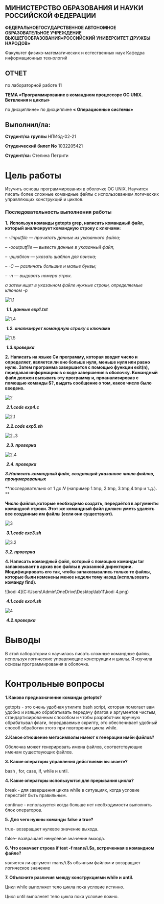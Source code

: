 ## МИНИСТЕРСТВО ОБРАЗОВАНИЯ И НАУКИ РОССИЙСКОЙ ФЕДЕРАЦИИ

**ФЕДЕРАЛЬНОЕГОСУДАРСТВЕННОЕ АВТОНОМНОЕ ОБРАЗОВАТЕЛЬНОЕ УЧРЕЖДЕНИЕ ВЫСШЕГООБРАЗОВАНИЯ«РОССИЙСКИЙ УНИВЕРСИТЕТ ДРУЖБЫ НАРОДОВ»**

Факультет физико-математических и естественных наук Кафедра информационных технологий

## ОТЧЕТ

по лабораторной работе 11

**ТЕМА «**Программирование в командном процессоре ОС UNIX. Ветвления и циклы**»**

по дисциплине» по дисциплине **« **Операционные системы**»**

## Выполнил/лa:

**Студент/ка** **группы** НПИбд-02-21

**Студенческий билет No** 1032205421

**Студент/кa:** Стелина Петрити







# Цель работы                                     

Изучить основы программирования в оболочке ОС UNIX. Научится писать более сложные командные файлы с использованием логических управляющих конструкций и циклов.





### **Последовательность выполнения работы**



**1.** **Используя команды getopts grep, написать командный файл, который анализирует командную строку с ключами:**

*– -iinputfile — прочитать данные из указанного файла;*

*– -ooutputfile — вывести данные в указанный файл;*

*– -pшаблон — указать шаблон для поиска;*

*– -C — различать большие и малые буквы;*

*– -n — выдавать номера строк.*

*а затем ищет в указанном файле нужные строки, определяемые ключом -p*

![1.1](C:\Users\Admin\OneDrive\Desktop\lab11\1.1.png)



​									***1.1. данные exp1.txt***



![1.4](C:\Users\Admin\OneDrive\Desktop\lab11\1.4.png)

​							***1.2. анализирует командную строку с ключами***

![1.5](C:\Users\Admin\OneDrive\Desktop\lab11\1.5.png)

​								***1.3.проверка***





**2.** **Написать на языке Си программу, которая вводит число и определяет, является ли оно больше нуля, меньше нуля или равно нулю. Затем программа завершается с помощью функции exit(n), передавая информацию в о коде завершения в оболочку. Командный файл должен вызывать эту программу и, проанализировав с помощью команды $?, выдать сообщение о том, какое число было введено.**

![2](C:\Users\Admin\OneDrive\Desktop\lab11\2.png)

​									***2.1.code exp4.c*** 

![2.1](C:\Users\Admin\OneDrive\Desktop\lab11\2.1.png)

​																	***2.2.code exp5.sh***

![2..3](C:\Users\Admin\OneDrive\Desktop\lab11\2..3.png)

​														***2.3. проверка***

![2.4](C:\Users\Admin\OneDrive\Desktop\lab11\2.4.png)

​															***2.4. проверка***





***3.Написать командный файл, создающий указанное число файлов, пронумерованных***

**последовательно от 1 до 𝑁 (например 1.tmp, 2.tmp, 3.tmp,4.tmp и т.д.). **

**Число файлов,которые необходимо создать, передаётся в аргументы командной строки. Этот же командный файл должен уметь удалять все созданные им файлы (если они существуют).**

![3](C:\Users\Admin\OneDrive\Desktop\lab11\3.png)

​																***3.1.code exc3.sh***

![3.2](C:\Users\Admin\OneDrive\Desktop\lab11\3.2.png)

***3.2. проверка***



**4. Написать командный файл, который с помощью команды tar запаковывает в архив все файлы в указанной директории. Модифицировать его так, чтобы запаковывались только те файлы, которые были изменены менее недели тому назад (использовать команду find).**



![kodi 4](C:\Users\Admin\OneDrive\Desktop\lab11\kodi 4.png)

​										***4.1.code exc4.sh***

![4](C:\Users\Admin\OneDrive\Desktop\lab11\4.png)

​								***4.2.проверка***





# Выводы

В этой лаборатории я научилась писать сложные командные файлы, используя логические управляющие конструкции и циклы. Я изучилa основы программирования в оболочке.



# Контрольные вопросы

**1.Каково предназначение команды getopts?**

getopts - это очень удобная утилита bash script, которая помогает вам удобно и изящно обрабатывать передачу флагов и аргументов чистым, стандартизированным способом  и чтобы разработчик вручную обрабатывал флаги, передаваемые скрипту, это обеспечивает удобный способ обработки этого при повторении цикла while.



**2.Какое отношение метасимволы имеют к генерации имён файлов?**

Оболочка может генерировать имена файлов, соответствующие именам существующих файлов.



**3. Какие операторы управления действиями вы знаете?**

bash , for, case, if, while и until.



**4. Какие операторы используются для прерывания цикла?**

break - для завершения цикла while в ситуациях, когда условие перестаёт быть правильным.

continue - используется когда больше нет необходимости выполнять блок операторов.



**5. Для чего нужны команды false и true?**

true- возвращает нулевое значение выхода.

false- возвращает ненулевое значение выхода.



**6. Что означает строка if test -f man$s/$i.$s, встреченная в командном файле?**

является ли аргумент man$s/$i.$s обычным файлом и возвращает логическое значение



**7. Объясните различия между конструкциями while и until.**

Цикл while выполняет тело цикла пока условие истинно.

Цикл until выполняет тело цикла пока условие ложно. 